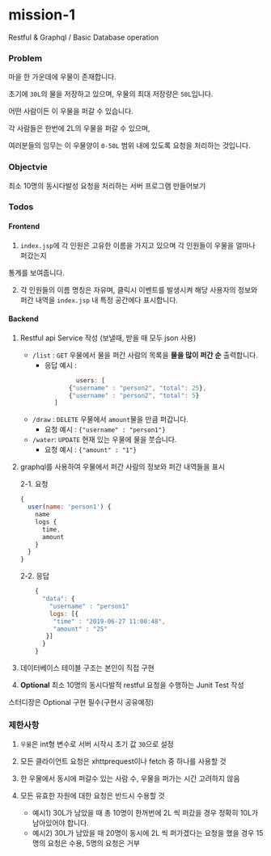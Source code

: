 # mission-1
Restful &amp; Graphql / Basic Database operation

### Problem

마을 한 가운데에 우물이 존재합니다. 

초기에 `30L`의 물을 저장하고 있으며, 우물의 최대 저장량은 `50L`입니다.

어떤 사람이든 이 우물을 퍼갈 수 있습니다.

각 사람들은 한번에 2L의 우물을 퍼갈 수 있으며, 

여러분들의 임무는 이 우물양이 `0-50L` 범위 내에 있도록 요청을 처리하는 것입니다.

### Objectvie

최소 10명의 동시다발성 요청을 처리하는 서버 프로그램 만들어보기

### Todos

#### Frontend
1. ``index.jsp``에 각 인원은 고유한 이름을 가지고 있으며 각 인원들이 우물을 얼마나 퍼갔는지

통계를 보여줍니다.

2. 각 인원들의 이름 명칭은 자유며, 클릭시 이벤트를 발생시켜 해당 사용자의 정보와 퍼간 내역을 `index.jsp` 내 특정 공간에다 표시합니다.

#### Backend

1. Restful api Service 작성 (보낼때, 받을 때 모두 json 사용)    
    - ``/list`` : `GET` 우물에서 물을 퍼간 사람의 목록을 **물을 많이 퍼간 순** 출력합니다.
        - 응답 예시 :
        ```js
                    users: [
                  {"username" : "person2", "total": 25},
                  {"username" : "person2", "total": 5}
              ]
         ```
    - ``/draw`` : ``DELETE`` 우물에서 `amount`물을 만큼 퍼갑니다.
        - 요청 예시 : ``{"username" : "person1"}``
    - ``/water``: `UPDATE` 현재 있는 우물에 물을 붓습니다.
        - 요청 예시 : ``{"amount" : "1"}``
        
2. graphql를 사용하여 우물에서 퍼간 사람의 정보와 퍼간 내역들을 표시
    
    2-1. 요청
    
    ```js
    {
      user(name: 'person1') {
        name
        logs {
          time,
          amount
        }
      }
    }     
    ```
    2-2. 응답
    ```js
        {
          "data": {
            "username" : "person1"
            logs: [{
             "time" : "2019-06-27 11:00:48",
             "amount" : "25"    
           }]
          }
        }     
      ```
3. 데이터베이스 테이블 구조는 본인이 직접 구현
    

4. **Optional** 최소 10명의 동시다발적 restful 요청을 수행하는 Junit Test 작성

스터디장은 Optional 구현 필수(구현시 공유예정)

### 제한사항

1. ``우물``은 int형 변수로 서버 시작시 초기 값 `30`으로 설정

2. 모든 클라이언트 요청은 xhttprequest이나 fetch 중 하나를 사용할 것

3. 한 우물에서 동시에 퍼갈수 있는 사람 수, 우물을 퍼가는 시간 고려하지 않음

4. 모든 유효한 자원에 대한 요청은 반드시 수용할 것
    - 예시1) 30L가 남았을 때 총 10명이 한꺼번에 2L 씩 퍼갔을 경우 정확히 10L가 남아있어야 합니다.
    - 예시2) 30L가 남았을 때 20명이 동시에 2L 씩 퍼가겠다는 요청을 했을 경우 15명의 요청은 수용, 5명의 요청은 거부